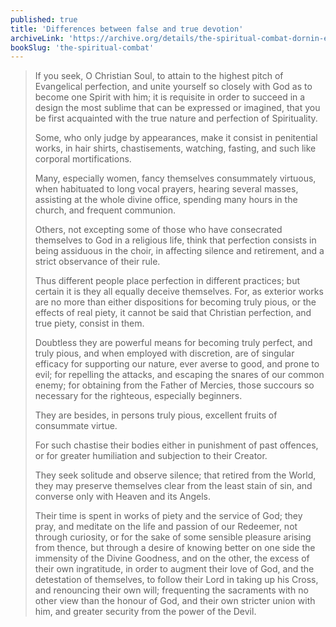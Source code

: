 ```yaml
---
published: true
title: 'Differences between false and true devotion'
archiveLink: 'https://archive.org/details/the-spiritual-combat-dornin-edition/page/5?view=theater'
bookSlug: 'the-spiritual-combat'
---
```


> If you seek, O Christian Soul, to attain to the highest pitch of Evangelical perfection, and unite yourself so closely with God as to become one Spirit with him; it is requisite in order to succeed in a design the most sublime that can be expressed or imagined, that you be first acquainted with the true nature and perfection of Spirituality.
>
> Some, who only judge by appearances, make it consist in penitential works, in hair shirts, chastisements, watching, fasting, and such like corporal mortifications.
>
> Many, especially women, fancy themselves consummately virtuous, when habituated to long vocal prayers, hearing several masses, assisting at the whole divine office, spending many hours in the church, and frequent communion.
>
> Others, not excepting some of those who have consecrated themselves to God in a religious life, think that perfection consists in being assiduous in the choir, in affecting silence and retirement, and a strict observance of their rule.
>
> Thus different people place perfection in different practices; but certain it is they all equally deceive themselves. For, as exterior works are no more than either dispositions for becoming truly pious, or the effects of real piety, it cannot be said that Christian perfection, and true piety, consist in them.
>
> Doubtless they are powerful means for becoming truly perfect, and truly pious, and when employed with discretion, are of singular efficacy for supporting our nature, ever averse to good, and prone to evil; for repelling the attacks, and escaping the snares of our common enemy; for obtaining from the Father of Mercies, those succours so necessary for the righteous, especially beginners.
>
> They are besides, in persons truly pious, excellent fruits of consummate virtue.
>
> For such chastise their bodies either in punishment of past offences, or for greater humiliation and subjection to their Creator.
>
> They seek solitude and observe silence; that retired from the World, they may preserve themselves clear from the least stain of sin, and converse only with Heaven and its Angels.
>
> Their time is spent in works of piety and the service of God; they pray, and meditate on the life and passion of our Redeemer, not through curiosity, or for the sake of some sensible pleasure arising from thence, but through a desire of knowing better on one side the immensity of the Divine Goodness, and on the other, the excess of their own ingratitude, in order to augment their love of God, and the detestation of themselves, to follow their Lord in taking up his Cross, and renouncing their own will; frequenting the sacraments with no other view than the honour of God, and their own stricter union with him, and greater security from the power of the Devil.
